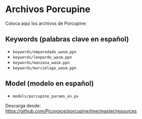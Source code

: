 # Archivos Porcupine

Coloca aquí los archivos de Porcupine:

## Keywords (palabras clave en español)
- `keywords/emparedado_wasm.ppn`
- `keywords/leopardo_wasm.ppn`
- `keywords/manzana_wasm.ppn`
- `keywords/murciélago_wasm.ppn`

## Model (modelo en español)
- `models/porcupine_params_es.pv`

Descarga desde: https://github.com/Picovoice/porcupine/tree/master/resources
